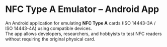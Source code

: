 # NFC Type A Emulator – Android App

An Android application for emulating **NFC Type A** cards (ISO 14443-3A / ISO 14443-4A) using compatible devices.  
The app allows developers, researchers, and hobbyists to test NFC readers without requiring the original physical card.
